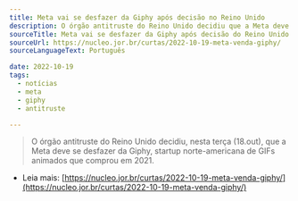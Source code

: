 ```yaml
---
title: Meta vai se desfazer da Giphy após decisão no Reino Unido
description: O órgão antitruste do Reino Unido decidiu que a Meta deve se desfazer da Giphy, startup norte-americana de GIFs animados que comprou em 2021.
sourceTitle: Meta vai se desfazer da Giphy após decisão do Reino Unido
sourceUrl: https://nucleo.jor.br/curtas/2022-10-19-meta-venda-giphy/
sourceLanguageText: Português

date: 2022-10-19
tags:
  - notícias
  - meta
  - giphy
  - antitruste

---
```


> O órgão antitruste do Reino Unido decidiu, nesta terça (18.out), que a Meta deve se desfazer da Giphy, startup norte-americana de GIFs animados que comprou em 2021.

* Leia mais: [https://nucleo.jor.br/curtas/2022-10-19-meta-venda-giphy/](https://nucleo.jor.br/curtas/2022-10-19-meta-venda-giphy/)
